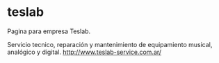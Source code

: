 # teslab
Pagina para empresa Teslab.


Servicio tecnico, reparación y mantenimiento de equipamiento musical, analógico y digital.
http://www.teslab-service.com.ar/
